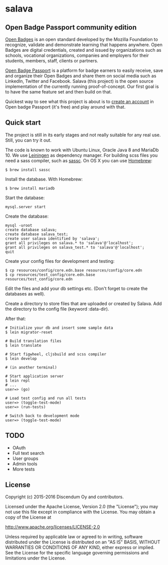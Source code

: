 # salava

## Open Badge Passport community edition

[Open Badges](http://openbadges.org/) is an open standard developed by the
Mozilla Foundation to recognize, validate and demonstrate learning that
happens anywhere. Open Badges are digital credentials, created and issued by
organizations such as schools, vocational organizations, companies and
employers for their students, members, staff, clients or partners.

[Open Badge Passport](https://openbadgepassport.com/) is a platform for badge
earners to easily receive, save and organize their Open Badges and share them
on social media such as LinkedIn, Twitter and Facebook. Salava (this project)
is the open source implementation of the currently running
proof-of-concept. Our first goal is to have the same feature set and then
build on that.

Quickest way to see what this project is about is to
[create an account](https://openbadgepassport.com/en/user/register)
in Open badge Passport (it's free) and play around with that.


## Quick start

The project is still in its early stages and not really suitable for any real
use. Still, you can try it out.

The code is known to work with Ubuntu Linux, Oracle Java 8 and MariaDb 10. We use
[Leiningen](http://leiningen.org/) as dependency manager. For building scss files you need a sass
compiler, such as [sassc](https://github.com/sass/sassc). On OS X you can use [Homebrew](http://brew.sh):

    $ brew install sassc

Install the database. With Homebrew:

    $ brew install mariadb

Start the database:

    mysql.server start

Create the database:

    mysql -uroot
    create database salava;
    create database salava_test;
    create user salava identified by 'salava';
    grant all privileges on salava.* to 'salava'@'localhost';
    grant all privileges on salava_test.* to 'salava'@'localhost';
    quit

Create your config files for development and testing:

    $ cp resources/config/core.edn.base resources/config/core.edn
    $ cp resources/test_config/core.edn.base resources/test_config/core.edn

Edit the files and add your db settings etc. (Don't forget to create the
databases as well).

Create a directory to store files that are uploaded or created by Salava. Add
the directory to the config file (keyword :data-dir).

After that:

    # Initialize your db and insert some sample data
    $ lein migrator-reset

    # Build translation files
    $ lein translate

    # Start figwheel, cljsbuild and scss compiler
    $ lein develop

    # (in another terminal)

    # Start application server
    $ lein repl
    # ...
    user=> (go)

    # Load test config and run all tests
    user=> (toggle-test-mode)
    user=> (run-tests)

    # Switch back to development mode
    user=> (toggle-test-mode)

## TODO

- OAuth
- Full text search
- User groups
- Admin tools
- More tests



## License

Copyright (c) 2015-2016 Discendum Oy and contributors.

Licensed under the Apache License, Version 2.0 (the "License");
you may not use this file except in compliance with the License.
You may obtain a copy of the License at

http://www.apache.org/licenses/LICENSE-2.0

Unless required by applicable law or agreed to in writing, software
distributed under the License is distributed on an "AS IS" BASIS,
WITHOUT WARRANTIES OR CONDITIONS OF ANY KIND, either express or implied.
See the License for the specific language governing permissions and
limitations under the License.
